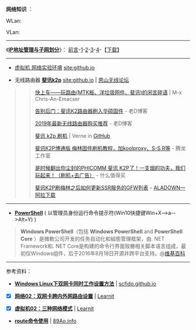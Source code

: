 **网络知识** ：

WLan: 

VLan:

------------------------------------------

《[**IP地址管理与子网划分**](https://taoste.github.io/Hello-World/IP地址管理与子网划分/index.txt)》：
[前言](https://github.com/taoste/Hello-World/blob/master/IP%E5%9C%B0%E5%9D%80%E7%AE%A1%E7%90%86%E4%B8%8E%E5%AD%90%E7%BD%91%E5%88%92%E5%88%86/%E5%89%8D%E8%A8%80.txt)-[1](https://taoste.github.io/Hello-World/IP地址管理与子网划分/01.PDF)-[2](https://taoste.github.io/Hello-World/IP地址管理与子网划分/02.pdf)-[3](https://taoste.github.io/Hello-World/IP地址管理与子网划分/03.pdf)-[4](https://taoste.github.io/Hello-World/IP地址管理与子网划分/04.pdf)-【[下载]()】

------------------------------------------


- [虚拟机 网络实验环境](https://www.google.com/search?newwindow=1&hl=zh_CN&source=hp&ei=KJQcXLv2KsOe8QXXkYDoDQ&q=%E8%99%9A%E6%8B%9F%E6%9C%BA+%E7%BD%91%E7%BB%9C%E5%AE%9E%E9%AA%8C%E7%8E%AF%E5%A2%83+site%3Agithub.io) [site:github.io](https://cn.bing.com/search?q=%E8%99%9A%E6%8B%9F%E6%9C%BA+%E7%BD%91%E7%BB%9C%E5%AE%9E%E9%AA%8C%E7%8E%AF%E5%A2%83+site%3Agithub.io)

- 无线路由器 [**斐讯k2p**](https://www.google.com/search?hl=zh_CN&source=hp&ei=neB-Xd2zGsHXhwOwyJbYDA&q=%E6%96%90%E8%AE%AFk2p+site%3Agithub.io) [site:github.io](https://cn.bing.com/search?q=%E6%96%90%E8%AE%AFk2p+site%3Agithub.io) | [恩山无线论坛](https://www.right.com.cn/)

>> [快上车——玩路由(MTK板、洋垃圾网件、斐讯)的闲言碎语](https://zklhp.github.io/2018/08/01/Get-on-board-quickly/) | M-x Chris-An-Emacser
>>
>> [告别后门：斐讯K2路由器刷入华硕固件](https://laod.cn/tools/phicomm-k2-gujian.html) - 老D博客
>>
>> [2019年最新无线路由器购买推荐](https://laod.cn/black-technology/2019-luyouqi.html) - 老D博客
>>
>> [斐讯 k2p 刷机](https://einverne.github.io/post/2018/01/k2p-flash-firmware.html) | Verne in [GitHub](https://github.com/einverne/einverne.github.io)
>>
>> [斐讯K2P博通版 梅林固件刷机教程，加koolproxy、S-S R等](https://www.tenlonstudio.com/1152.html) - 腾龙工作室
>>
>> [是时候翻出你尘封的PHICOMM 斐讯 K2P了！一支烟的功夫，我们玩起来！（刷机+去广告）](https://post.smzdm.com/p/605650/) - 什么值得买
>>
>> [斐讯K2P刷梅林之后如何更新SSR服务的GFW列表](https://webcache.googleusercontent.com/search?q=cache:rZqbeY_XgckJ:https://www.aladown.com/2018/10/%25E6%2596%2590%25E8%25AE%25AFk2p%25E5%2588%25B7%25E6%25A2%2585%25E6%259E%2597%25E4%25B9%258B%25E5%2590%258E%25E5%25A6%2582%25E4%25BD%2595%25E6%259B%25B4%25E6%2596%25B0ssr%25E6%259C%258D%25E5%258A%25A1%25E7%259A%2584gfw%25E5%2588%2597%25E8%25A1%25A8/+&cd=16&hl=zh-CN&ct=clnk&gl=hk)  – [ALADOWN—阿拉下载](https://www.aladown.com/2018/10/%E6%96%90%E8%AE%AFk2p%E5%88%B7%E6%A2%85%E6%9E%97%E4%B9%8B%E5%90%8E%E5%A6%82%E4%BD%95%E6%9B%B4%E6%96%B0ssr%E6%9C%8D%E5%8A%A1%E7%9A%84gfw%E5%88%97%E8%A1%A8/)

------------------------------------------

- [**PowerShell**](https://zh.wikipedia.org/zh-hans/Windows_PowerShell) ( 以管理员身份运行命令提示符(Win10快捷键Win+X-->a-->Alt+Y) )

> **Windows PowerShell**（包括 **Windows PowerShell** and **PowerShell Core** ）是微軟公司开发的任务自动化和組態管理框架，由. NET Framework和. NET Core是构建的命令行界面殼層相关脚本语言组成，最初仅Windows组件，后于2016年8月18日开源并跨平台支持。@[维基百科](https://zh.wikipedia.org/zh-hans/Windows_PowerShell)


------------------------------------------

参考资料：

- [**Windows Linux下双网卡同时工作设置方法**](https://scfido.github.io/2018/01/05/双网卡同时工作.html) | [scfido.github.io](https://scfido.github.io/)

- [x] [**网络02：双网卡跨内外网路由设置**](https://higoge.github.io/2017/01/24/net02/) | [Learnit](https://higoge.github.io/)

- [x] [**虚拟机02：三种网络模式**](https://higoge.github.io/2015/06/24/vm02/) | [Learnit](https://higoge.github.io/)

- [**route命令使用**](https://89ao.github.io/linux-route-usage/) | [89Ao.info](https://89ao.github.io/)
